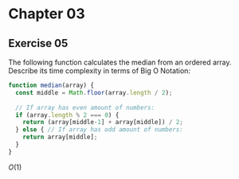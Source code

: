 
# Chapter 03

## Exercise 05

The following function calculates the median from an ordered array. Describe its time complexity in terms of Big O Notation:

```js
function median(array) {
  const middle = Math.floor(array.length / 2);
  
  // If array has even amount of numbers:
  if (array.length % 2 === 0) {
    return (array[middle-1] + array[middle]) / 2;
  } else { // If array has odd amount of numbers:
    return array[middle];
  }
}
```

$O(1)$
